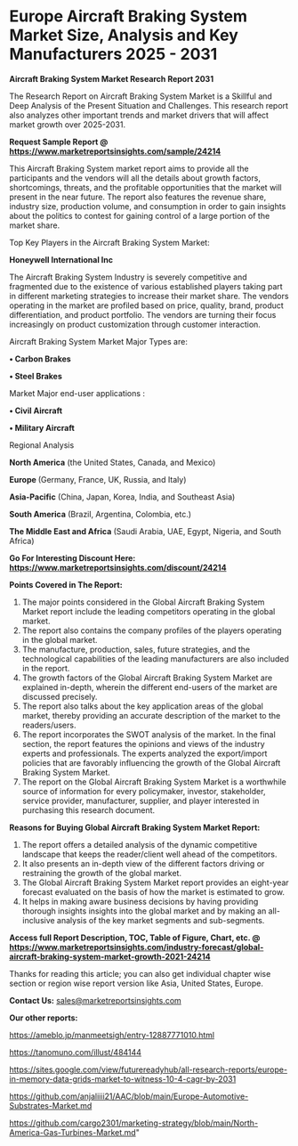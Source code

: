 # Europe Aircraft Braking System Market Size, Analysis and Key Manufacturers 2025 - 2031

<strong>Aircraft Braking System Market Research Report 2031</strong>

The Research Report on Aircraft Braking System Market is a Skillful and Deep Analysis of the Present Situation and Challenges. This research report also analyzes other important trends and market drivers that will affect market growth over 2025-2031.

<strong>Request Sample Report @ <a href=https://www.marketreportsinsights.com/sample/24214>https://www.marketreportsinsights.com/sample/24214</a></strong>

This Aircraft Braking System market report aims to provide all the participants and the vendors will all the details about growth factors, shortcomings, threats, and the profitable opportunities that the market will present in the near future. The report also features the revenue share, industry size, production volume, and consumption in order to gain insights about the politics to contest for gaining control of a large portion of the market share.

Top Key Players in the Aircraft Braking System Market:

<strong>Honeywell International Inc</strong>

The Aircraft Braking System Industry is severely competitive and fragmented due to the existence of various established players taking part in different marketing strategies to increase their market share. The vendors operating in the market are profiled based on price, quality, brand, product differentiation, and product portfolio. The vendors are turning their focus increasingly on product customization through customer interaction.

Aircraft Braking System Market Major Types are:

<strong>• Carbon Brakes

• Steel Brakes</strong>

Market Major end-user applications :

<strong>• Civil Aircraft

• Military Aircraft</strong>

Regional Analysis

</u><strong><b>North America</b></strong> (the United States, Canada, and Mexico)

<strong><b>Europe </b></strong>(Germany, France, UK, Russia, and Italy)

<strong><b>Asia-Pacific</b></strong> (China, Japan, Korea, India, and Southeast Asia)

<strong><b>South America</b></strong> (Brazil, Argentina, Colombia, etc.)

<strong><b>The Middle East and Africa</b></strong> (Saudi Arabia, UAE, Egypt, Nigeria, and South Africa)

<strong>Go For Interesting Discount Here: <a href=https://www.marketreportsinsights.com/discount/24214>https://www.marketreportsinsights.com/discount/24214</a></strong>

<strong>Points Covered in The Report:</strong>
<ol>
  <li>The major points considered in the Global Aircraft Braking System Market report include the leading competitors operating in the global market.</li>
  <li>The report also contains the company profiles of the players operating in the global market.</li>
  <li>The manufacture, production, sales, future strategies, and the technological capabilities of the leading manufacturers are also included in the report.</li>
  <li>The growth factors of the Global Aircraft Braking System Market are explained in-depth, wherein the different end-users of the market are discussed precisely.</li>
  <li>The report also talks about the key application areas of the global market, thereby providing an accurate description of the market to the readers/users.</li>
  <li>The report incorporates the SWOT analysis of the market. In the final section, the report features the opinions and views of the industry experts and professionals. The experts analyzed the export/import policies that are favorably influencing the growth of the Global Aircraft Braking System Market.</li>
  <li>The report on the Global Aircraft Braking System Market is a worthwhile source of information for every policymaker, investor, stakeholder, service provider, manufacturer, supplier, and player interested in purchasing this research document.</li>
</ol>
<strong>Reasons for Buying Global Aircraft Braking System Market Report:</strong>

<ol>
  <li>The report offers a detailed analysis of the dynamic competitive landscape that keeps the reader/client well ahead of the competitors.</li>
  <li>It also presents an in-depth view of the different factors driving or restraining the growth of the global market.</li>
  <li>The Global Aircraft Braking System Market report provides an eight-year forecast evaluated on the basis of how the market is estimated to grow.</li>
  <li>It helps in making aware business decisions by having providing thorough insights insights into the global market and by making an all-inclusive analysis of the key market segments and sub-segments.</li>
</ol>
<strong>Access full Report Description, TOC, Table of Figure, Chart, etc. @ <a href=https://www.marketreportsinsights.com/industry-forecast/global-aircraft-braking-system-market-growth-2021-24214>https://www.marketreportsinsights.com/industry-forecast/global-aircraft-braking-system-market-growth-2021-24214</a></strong>


Thanks for reading this article; you can also get individual chapter wise section or region wise report version like Asia, United States, Europe.

<strong>Contact Us:</strong>
sales@marketreportsinsights.com

<strong>Our other reports:</strong>

<a href=https://ameblo.jp/manmeetsigh/entry-12887771010.html>https://ameblo.jp/manmeetsigh/entry-12887771010.html</a>

<a href=https://tanomuno.com/illust/484144>https://tanomuno.com/illust/484144</a>

<a href=https://sites.google.com/view/futurereadyhub/all-research-reports/europe-in-memory-data-grids-market-to-witness-10-4-cagr-by-2031>https://sites.google.com/view/futurereadyhub/all-research-reports/europe-in-memory-data-grids-market-to-witness-10-4-cagr-by-2031</a>

<a href=https://github.com/anjaliiii21/AAC/blob/main/Europe-Automotive-Substrates-Market.md>https://github.com/anjaliiii21/AAC/blob/main/Europe-Automotive-Substrates-Market.md</a>

<a href=https://github.com/cargo2301/marketing-strategy/blob/main/North-America-Gas-Turbines-Market.md>https://github.com/cargo2301/marketing-strategy/blob/main/North-America-Gas-Turbines-Market.md</a>"
